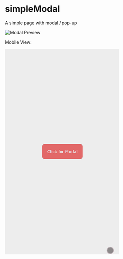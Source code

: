 # simpleModal
A simple page with modal / pop-up

![Modal Preview](/Modal1.gif)

Mobile View:

![Modal Preview](/Modal2.gif)

